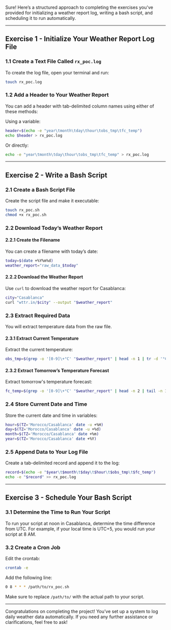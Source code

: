 Sure! Here’s a structured approach to completing the exercises you've provided for initializing a weather report log, writing a bash script, and scheduling it to run automatically.

---

## Exercise 1 - Initialize Your Weather Report Log File

### 1.1 Create a Text File Called `rx_poc.log`

To create the log file, open your terminal and run:

```bash
touch rx_poc.log
```

### 1.2 Add a Header to Your Weather Report

You can add a header with tab-delimited column names using either of these methods:

Using a variable:

```bash
header=$(echo -e "year\tmonth\tday\thour\tobs_tmp\tfc_temp")
echo $header > rx_poc.log
```

Or directly:

```bash
echo -e "year\tmonth\tday\thour\tobs_tmp\tfc_temp" > rx_poc.log
```

---

## Exercise 2 - Write a Bash Script

### 2.1 Create a Bash Script File

Create the script file and make it executable:

```bash
touch rx_poc.sh
chmod +x rx_poc.sh
```

### 2.2 Download Today’s Weather Report

#### 2.2.1 Create the Filename

You can create a filename with today’s date:

```bash
today=$(date +%Y%m%d)
weather_report="raw_data_$today"
```

#### 2.2.2 Download the Weather Report

Use `curl` to download the weather report for Casablanca:

```bash
city="Casablanca"
curl "wttr.in/$city" --output "$weather_report"
```

### 2.3 Extract Required Data

You will extract temperature data from the raw file.

#### 2.3.1 Extract Current Temperature

Extract the current temperature:

```bash
obs_tmp=$(grep -o '[0-9]\+°C' "$weather_report" | head -n 1 | tr -d '°C')
```

#### 2.3.2 Extract Tomorrow’s Temperature Forecast

Extract tomorrow's temperature forecast:

```bash
fc_temp=$(grep -o '[0-9]\+°C' "$weather_report" | head -n 2 | tail -n 1 | tr -d '°C')
```

### 2.4 Store Current Date and Time

Store the current date and time in variables:

```bash
hour=$(TZ='Morocco/Casablanca' date -u +%H)
day=$(TZ='Morocco/Casablanca' date -u +%d)
month=$(TZ='Morocco/Casablanca' date +%m)
year=$(TZ='Morocco/Casablanca' date +%Y)
```

### 2.5 Append Data to Your Log File

Create a tab-delimited record and append it to the log:

```bash
record=$(echo -e "$year\t$month\t$day\t$hour\t$obs_tmp\t$fc_temp")
echo -e "$record" >> rx_poc.log
```

---

## Exercise 3 - Schedule Your Bash Script

### 3.1 Determine the Time to Run Your Script

To run your script at noon in Casablanca, determine the time difference from UTC. For example, if your local time is UTC+5, you would run your script at 8 AM.

### 3.2 Create a Cron Job

Edit the crontab:

```bash
crontab -e
```

Add the following line:

```bash
0 8 * * * /path/to/rx_poc.sh
```

Make sure to replace `/path/to/` with the actual path to your script.

---

Congratulations on completing the project! You’ve set up a system to log daily weather data automatically. If you need any further assistance or clarifications, feel free to ask!
